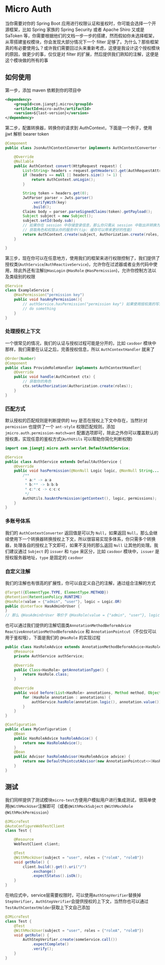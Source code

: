 # Micro Auth

当你需要对你的 Spring Boot 应用进行权限认证和鉴权时，你可能会选择一个开源框架，比如 Spring 家族的 Spring Security 或者 Apache Shiro 又或是 SaToken 等，你需要根据他们的文档一步一步的搭建，然而假如你未选择框架，从零搭建鉴权模块，你会发现大部分情况下一个 filter 足够了。为什么？那些框架真的有必要使用么？或许我们需要回过头来重新考虑，这便是我设计这个授权模块的原因，做更少的事，仅仅是对 filter 的扩展，然后提供我们熟知的注解，这便是这个模块做的所有的事

## 如何使用

第一步，添加 maven 依赖到你的项目中

```xml
<dependency>
    <groupId>com.jiangtj.micro</groupId>
    <artifactId>micro-auth</artifactId>
    <version>${last-version}</version>
</dependency>
```

第二步，配置转换器，转换你的请求到 AuthContext，下面是一个例子，使用 jjwt 解析 bearer token

```java
@Component
public class JsonAuthContextConverter implements AuthContextConverter {

    @Override
    @Nullable
    public AuthContext convert(HttpRequest request) {
        List<String> headers = request.getHeaders().get(AuthRequestAttributes.TOKEN_HEADER_NAME);
        if (headers == null || headers.size() != 1) {
            return AuthContext.unLogin();
        }

        String token = headers.get(0);
        JwtParser parser = Jwts.parser()
            .verifyWith(key)
            .build();
        Claims body = parser.parseSignedClaims(token).getPayload();
        Subject subject = new Subject();
        subject.setId(body.sub);
        // 如果你在 session 中存储登录信息，那么你只需从 session 中取出并转换为 AuthContext 即可
        // 获取角色和权限从你的服务中(tip: 缓存可以带来更好的性能)
        return AuthContext.create(subject, Authorization.create(roles, permissions));
    }

}
```

第三步，现在你可以在任意地方，使用我们的框架来进行权限控制了，我们提供了授权类(`AuthService`/`AuthReactiveService`)，允许你在过滤器或者业务代码中使用，除此外还有注解(`@HasLogin` `@HasRole` `@HasPermission`)，允许你控制方法以及类级别的权限

```java
@Service
class ExampleService {
    @HasPermission("permission key")
    public void hasAnyPermission(){
        // authService.hasPermission("permission key") 如果使用授权类的写法，是不是和注解很相似
        // do something
    }
}
```

### 处理授权上下文

一个很常见的情况，我们的认证与授权过程可能是分开的，比如 `casdoor` 模块中那样，我们需要在认证之后，完善授权信息，所以 `AuthContextHandler` 就来了

```java
@Order(Number)
@Component
public class ProvideRoleHandler implements AuthContextHandler{
    @Override
    public void handle(AuthContext ctx) {
        // 获取你的角色
        ctx.setAuthorization(Authorization.create(roles));
    }
}
```

### 匹配方式

默认授权的匹配规则是判断提供的 `key` 是否在授权上下文中存在，当然针对 `permission` 也提供了一个 `ant-style` 权限匹配规则，添加 `jmicro.auth.permission-match=ant` 配置选项即可，除此之外你可以覆盖默认的授权类，实现任意的鉴权方式(`AuthUtils` 可以帮助你简化判断权限)

```java
import com.jiangtj.micro.auth.servlet.DefaultAuthService;

@Service
public class AuthService extends DefaultAuthService {
    @Override
    public void hasPermission(@NonNull Logic logic, @NonNull String... permissions) {
        /**
         * a:* -> a:a
         * b:** -> b:b:b
         * c:*:c -> c:c:c
         */
        AuthUtils.hasAntPermission(getContext(), logic, permissions);
    }
}
```

### 多账号体系

我们的 `AuthContextConverter` 返回值是可以为 `Null`，如果返回 `Null`，那么会继续使用下一个转换器转换授权上下文，所以很容易实现多体系，你只需多个转换器，处理各自的授权上下文即可，如果不支持的那么返回 `Null` 让其他的处理。我们建议通过 `Subject` 的 `issuer` 和 `type` 来区分，比如 `casdoor` 模块中，`issuer` 是授权服务器地址，`type` 是固定的 `casdoor`

### 自定义注解

我们的注解也有很高的扩展性，你可以自定义自己的注解，通过组合注解的方式

```java
@Target({ElementType.TYPE, ElementType.METHOD})
@Retention(RetentionPolicy.RUNTIME)
@HasRole(value = {"admin", "user"}, logic = Logic.OR)
public @interface HasAdminOrUser {
}
// 那么 @HasAdminOrUser 等价于 @HasRole(value = {"admin", "user"}, logic = Logic.OR)
```

也可以通过我们提供的注解切面类`AnnotationMethodBeforeAdvice` `ReactiveAnnotationMethodBeforeAdvice` 和 `AnnotationPointcut`（不仅仅可以用于鉴权哦），下面是我们的 `@HasRole` 的实现过程

```java
public class HasRoleAdvice extends AnnotationMethodBeforeAdvice<HasRole> {
    @Resource
    private AuthService authService;
    
    @Override
    public Class<HasRole> getAnnotationType() {
        return HasRole.class;
    }
    
    @Override
    public void before(List<HasRole> annotations, Method method, Object[] args, @Nullable Object target) {
        for (HasRole annotation : annotations) {
            authService.hasRole(annotation.logic(), annotation.value());
        }
    }
}

@Configuration
public class MyConfiguration {
    @Bean
    public HasRoleAdvice hasRoleAdvice() {
        return new HasRoleAdvice();
    }
    @Bean
    public Advisor hasRoleAdvisor(HasRoleAdvice advice) {
        return new DefaultPointcutAdvisor(new AnnotationPointcut<>(HasRole.class), advice);
    }
}
```

## 测试

我们同样提供了测试模块`micro-test`方便用户模拟用户进行集成测试，很简单使用`@WithMockUser`注解即可（或者`@WithMockSubject` `@WithMockRole` `@WithMockPermission`）

```java
@JMicroTest
@AutoConfigureWebTestClient
class Test {

    @Resource
    WebTestClient client;

    @Test
    @WithMockUser(subject = "user", roles = {"roleA", "roleB"})
    void getRole() {
        client.build().get().uri("/")
            .exchange()
            .expectStatus().isOk();
    }
}
```

在响应式中，service层需要权限时，可以使用`AuthStepVerifier`替换掉`StepVerifier`，`AuthStepVerifier`会提供授权的上下文，当然你也可以通过`TestAuthContextHolder`获取上下文自己添加

```java
@JMicroTest
class Test {
    @Test
    @WithMockUser(subject = "user", roles = {"roleA", "roleB"})
    void getRole() {
        AuthStepVerifier.create(someService.call())
            .expectComplete()
            .verify();
    }
}
```
